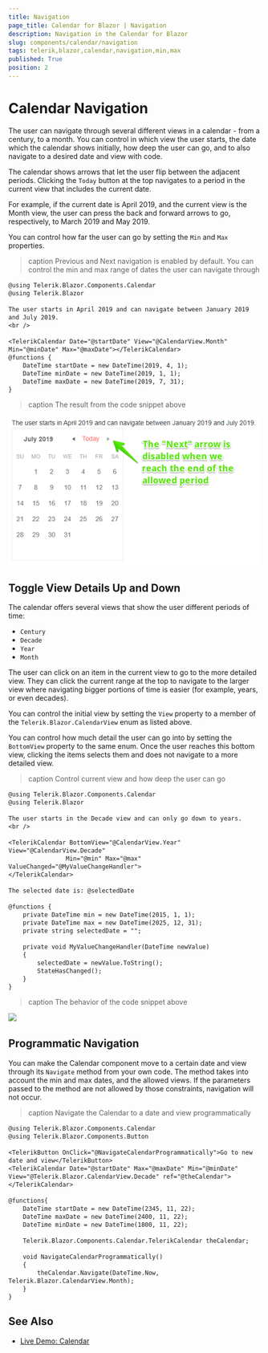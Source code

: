 ```yaml
---
title: Navigation
page_title: Calendar for Blazor | Navigation
description: Navigation in the Calendar for Blazor
slug: components/calendar/navigation
tags: telerik,blazor,calendar,navigation,min,max
published: True
position: 2
---
```


# Calendar Navigation

The user can navigate through several different views in a calendar - from a century, to a month. You can control in which view the user starts, the date which the calendar shows initially, how deep the user can go, and to also navigate to a desired date and view with code.

The calendar shows arrows that let the user flip between the adjacent periods. Clicking the `Today` button at the top navigates to a period in the current view that includes the current date.

For example, if the current date is April 2019, and the current view is the Month view, the user can press the back and forward arrows to go, respectively, to March 2019 and May 2019.

You can control how far the user can go by setting the `Min` and `Max` properties.

>caption Previous and Next navigation is enabled by default. You can control the min and max range of dates the user can navigate through

````CSHTML
@using Telerik.Blazor.Components.Calendar
@using Telerik.Blazor

The user starts in April 2019 and can navigate between January 2019 and July 2019.
<br />

<TelerikCalendar Date="@startDate" View="@CalendarView.Month" Min="@minDate" Max="@maxDate"></TelerikCalendar>
@functions {
	DateTime startDate = new DateTime(2019, 4, 1);
	DateTime minDate = new DateTime(2019, 1, 1);
	DateTime maxDate = new DateTime(2019, 7, 31);
}
````

>caption The result from the code snippet above

![](images/prev-next-navigation.png)

## Toggle View Details Up and Down

The calendar offers several views that show the user different periods of time:

* `Century`
* `Decade`
* `Year`
* `Month`

The user can click on an item in the current view to go to the more detailed view. They can click the current range at the top to navigate to the larger view where navigating bigger portions of time is easier (for example, years, or even decades).

You can control the initial view by setting the `View` property to a member of the `Telerik.Blazor.CalendarView` enum as listed above.

You can control how much detail the user can go into by setting the `BottomView` property to the same enum. Once the user reaches this bottom view, clicking the items selects them and does not navigate to a more detailed view.

>caption Control current view and how deep the user can go

````CSHTML
@using Telerik.Blazor.Components.Calendar
@using Telerik.Blazor

The user starts in the Decade view and can only go down to years.
<br />

<TelerikCalendar BottomView="@CalendarView.Year" View="@CalendarView.Decade" 
                Min="@min" Max="@max" ValueChanged="@MyValueChangeHandler">
</TelerikCalendar>

The selected date is: @selectedDate

@functions {
	private DateTime min = new DateTime(2015, 1, 1);
	private DateTime max = new DateTime(2025, 12, 31);
	private string selectedDate = "";

	private void MyValueChangeHandler(DateTime newValue)
	{
		selectedDate = newValue.ToString();
		StateHasChanged();
	}
}
````

>caption The behavior of the code snippet above

![](images/up-down-navigation.gif)

## Programmatic Navigation

You can make the Calendar component move to a certain date and view through its `Navigate` method from your own code. The method takes into account the min and max dates, and the allowed views. If the parameters passed to the method are not allowed by those constraints, navigation will not occur.

>caption Navigate the Calendar to a date and view programmatically

````CSHTML
@using Telerik.Blazor.Components.Calendar
@using Telerik.Blazor.Components.Button

<TelerikButton OnClick="@NavigateCalendarProgrammatically">Go to new date and view</TelerikButton>
<TelerikCalendar Date="@startDate" Max="@maxDate" Min="@minDate" View="@Telerik.Blazor.CalendarView.Decade" ref="@theCalendar"></TelerikCalendar>

@functions{
	DateTime startDate = new DateTime(2345, 11, 22);
	DateTime maxDate = new DateTime(2400, 11, 22);
	DateTime minDate = new DateTime(1800, 11, 22);

	Telerik.Blazor.Components.Calendar.TelerikCalendar theCalendar;

	void NavigateCalendarProgrammatically()
	{
		theCalendar.Navigate(DateTime.Now, Telerik.Blazor.CalendarView.Month);
	}
}
````

## See Also

  * [Live Demo: Calendar](https://demos.telerik.com/blazor-ui/calendar/index)
  

